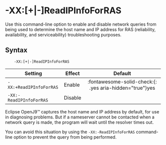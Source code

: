 ﻿<!--
* Copyright (c) 2017, 2025 IBM Corp. and others
*
* This program and the accompanying materials are made
* available under the terms of the Eclipse Public License 2.0
* which accompanies this distribution and is available at
* https://www.eclipse.org/legal/epl-2.0/ or the Apache
* License, Version 2.0 which accompanies this distribution and
* is available at https://www.apache.org/licenses/LICENSE-2.0.
*
* This Source Code may also be made available under the
* following Secondary Licenses when the conditions for such
* availability set forth in the Eclipse Public License, v. 2.0
* are satisfied: GNU General Public License, version 2 with
* the GNU Classpath Exception [1] and GNU General Public
* License, version 2 with the OpenJDK Assembly Exception [2].
*
* [1] https://www.gnu.org/software/classpath/license.html
* [2] https://openjdk.org/legal/assembly-exception.html
*
* SPDX-License-Identifier: EPL-2.0 OR Apache-2.0 OR GPL-2.0-only WITH Classpath-exception-2.0 OR GPL-2.0-only WITH OpenJDK-assembly-exception-1.0
-->

# -XX:\[+|-\]ReadIPInfoForRAS


Use this command-line option to enable and disable network queries from being used to determine the host name and IP address for RAS (reliability, availability, and serviceability) troubleshooting purposes.

## Syntax

        -XX:[+|-]ReadIPInfoForRAS

| Setting                 | Effect  | Default                                                                            |
|-------------------------|---------|:----------------------------------------------------------------------------------:|
| `-XX:+ReadIPInfoForRAS` | Enable  | :fontawesome-solid-check:{: .yes aria-hidden="true"}<span class="sr-only">yes</span>     |
| `-XX:-ReadIPInfoForRAS` | Disable |                                                                                    |

Eclipse OpenJ9&trade; captures the host name and IP address by default, for use in diagnosing problems. But if a nameserver cannot be contacted when a network query is made, the program will wait until the resolver times out.

You can avoid this situation by using the `-XX:-ReadIPInfoForRAS` command-line option to prevent the query from being performed.

<!-- ==== END OF TOPIC ==== xxreadipinfoforras.md ==== -->
